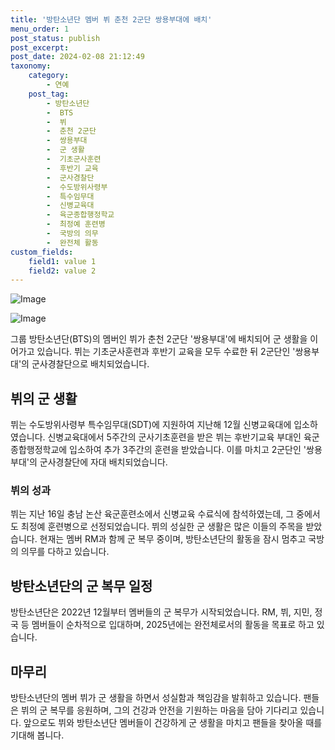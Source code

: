 ```yaml
---
title: '방탄소년단 멤버 뷔 춘천 2군단 쌍용부대에 배치'
menu_order: 1
post_status: publish
post_excerpt: 
post_date: 2024-02-08 21:12:49
taxonomy:
    category:
        - 연예
    post_tag:
        - 방탄소년단
        -  BTS
        -  뷔
        -  춘천 2군단
        -  쌍용부대
        -  군 생활
        -  기초군사훈련
        -  후반기 교육
        -  군사경찰단
        -  수도방위사령부
        -  특수임무대
        -  신병교육대
        -  육군종합행정학교
        -  최정예 훈련병
        -  국방의 의무
        -  완전체 활동
custom_fields:
    field1: value 1
    field2: value 2
---
```


![Image](https://mimgnews.pstatic.net/image/311/2024/02/08/0001689991_001_20240208181801390.jpg?type=w540)

![Image](https://ssl.pstatic.net/mimgnews/image/311/2024/02/08/0001689991_002_20240208181801434.jpg?type=w540)

그룹 방탄소년단(BTS)의 멤버인 뷔가 춘천 2군단 '쌍용부대'에 배치되어 군 생활을 이어가고 있습니다. 뷔는 기초군사훈련과 후반기 교육을 모두 수료한 뒤 2군단인 '쌍용부대'의 군사경찰단으로 배치되었습니다. 
## 뷔의 군 생활
뷔는 수도방위사령부 특수임무대(SDT)에 지원하여 지난해 12월 신병교육대에 입소하였습니다. 신병교육대에서 5주간의 군사기초훈련을 받은 뷔는 후반기교육 부대인 육군종합행정학교에 입소하여 추가 3주간의 훈련을 받았습니다. 이를 마치고 2군단인 '쌍용부대'의 군사경찰단에 자대 배치되었습니다.
### 뷔의 성과
뷔는 지난 16일 충남 논산 육군훈련소에서 신병교육 수료식에 참석하였는데, 그 중에서도 최정예 훈련병으로 선정되었습니다. 뷔의 성실한 군 생활은 많은 이들의 주목을 받았습니다. 현재는 멤버 RM과 함께 군 복무 중이며, 방탄소년단의 활동을 잠시 멈추고 국방의 의무를 다하고 있습니다.
## 방탄소년단의 군 복무 일정
방탄소년단은 2022년 12월부터 멤버들의 군 복무가 시작되었습니다. RM, 뷔, 지민, 정국 등 멤버들이 순차적으로 입대하며, 2025년에는 완전체로서의 활동을 목표로 하고 있습니다.
## 마무리
방탄소년단의 멤버 뷔가 군 생활을 하면서 성실함과 책임감을 발휘하고 있습니다. 팬들은 뷔의 군 복무를 응원하며, 그의 건강과 안전을 기원하는 마음을 담아 기다리고 있습니다. 앞으로도 뷔와 방탄소년단 멤버들이 건강하게 군 생활을 마치고 팬들을 찾아올 때를 기대해 봅니다.
